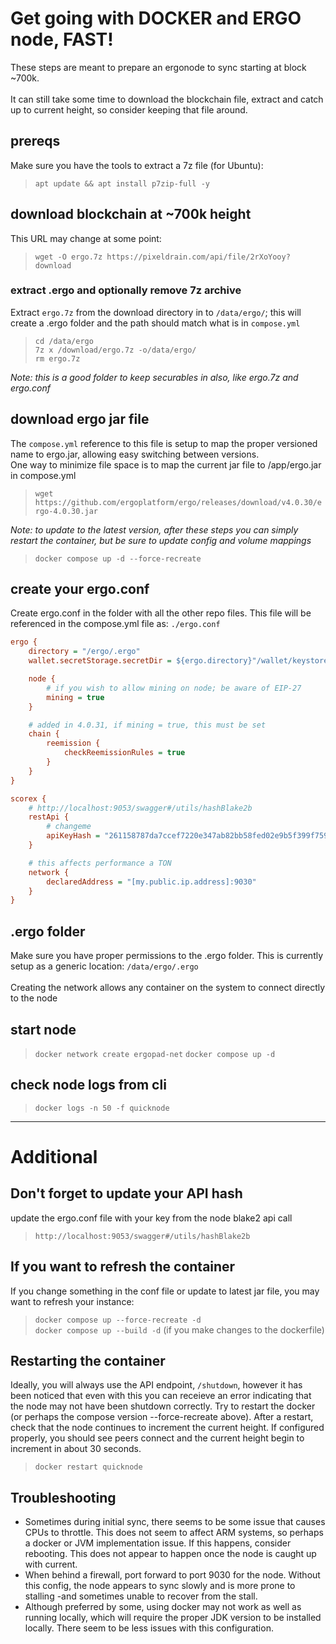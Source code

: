 # Get going with DOCKER and ERGO node, FAST!
These steps are meant to prepare an ergonode to sync starting at block ~700k.<br>
<br>
It can still take some time to download the blockchain file, extract and catch up to current height, so consider keeping that file around.

## prereqs
Make sure you have the tools to extract a 7z file (for Ubuntu):
> `apt update && apt install p7zip-full -y`

## download blockchain at ~700k height
This URL may change at some point:
> `wget -O ergo.7z https://pixeldrain.com/api/file/2rXoYooy?download`

### extract .ergo and optionally remove 7z archive
Extract `ergo.7z` from the download directory in to `/data/ergo/`; this will create a .ergo folder and the path should match what is in `compose.yml`
> `cd /data/ergo`<br>
> `7z x /download/ergo.7z -o/data/ergo/`<br>
> `rm ergo.7z`<br>

_Note: this is a good folder to keep securables in also, like ergo.7z and ergo.conf_

## download ergo jar file
The `compose.yml` reference to this file is setup to map the proper versioned name to ergo.jar, allowing easy switching between versions.<br>
One way to minimize file space is to map the current jar file to /app/ergo.jar in compose.yml
> `wget https://github.com/ergoplatform/ergo/releases/download/v4.0.30/ergo-4.0.30.jar`<br>

_Note: to update to the latest version, after these steps you can simply restart the container, but be sure to update config and volume mappings_
> `docker compose up -d --force-recreate`

## create your ergo.conf
Create ergo.conf in the folder with all the other repo files.  This file will be referenced in the compose.yml file as: `./ergo.conf`
```ini
ergo {
    directory = "/ergo/.ergo"
    wallet.secretStorage.secretDir = ${ergo.directory}"/wallet/keystore"

    node {
        # if you wish to allow mining on node; be aware of EIP-27
        mining = true
    }

    # added in 4.0.31, if mining = true, this must be set
    chain {
        reemission {
            checkReemissionRules = true
        }
    }
}

scorex {
    # http://localhost:9053/swagger#/utils/hashBlake2b
    restApi {
        # changeme
        apiKeyHash = "261158787da7ccef7220e347ab82bb58fed02e9b5f399f7594a6ed9b176df2f7"
    }

    # this affects performance a TON
    network {
        declaredAddress = "[my.public.ip.address]:9030"
    }
}
```

## .ergo folder
Make sure you have proper permissions to the .ergo folder.  This is currently setup as a generic location: `/data/ergo/.ergo`<br>
<br>
Creating the network allows any container on the system to connect 
directly to the node

## start node
> `docker network create ergopad-net`
> `docker compose up -d`

## check node logs from cli
> `docker logs -n 50 -f quicknode`

<hr>

# Additional

## Don't forget to update your API hash
update the ergo.conf file with your key from the node blake2 api call
> `http://localhost:9053/swagger#/utils/hashBlake2b`

## If you want to refresh the container
If you change something in the conf file or update to latest jar file, you may want to refresh your instance:
> `docker compose up --force-recreate -d`<br>
> `docker compose up --build -d` (if you make changes to the dockerfile)

## Restarting the container
Ideally, you will always use the API endpoint, `/shutdown`, however it has been noticed that even with this you can receieve an error indicating that the node may not have been shutdown correctly.  Try to restart the docker (or perhaps the compose version --force-recreate above).  After a restart, check that the node continues to increment the current height.  If configured properly, you should see peers connect and the current height begin to increment in about 30 seconds.
> `docker restart quicknode`<br>

## Troubleshooting
- Sometimes during initial sync, there seems to be some issue that causes CPUs to throttle.  This does not seem to affect ARM systems, so perhaps a docker or JVM implementation issue.  If this happens, consider rebooting.  This does not appear to happen once the node is caught up with current.
- When behind a firewall, port forward to port 9030 for the node.  Without this config, the node appears to sync slowly and is more prone to stalling -and sometimes unable to recover from the stall.
- Although preferred by some, using docker may not work as well as running locally, which will require the proper JDK version to be installed locally.  There seem to be less issues with this configuration.